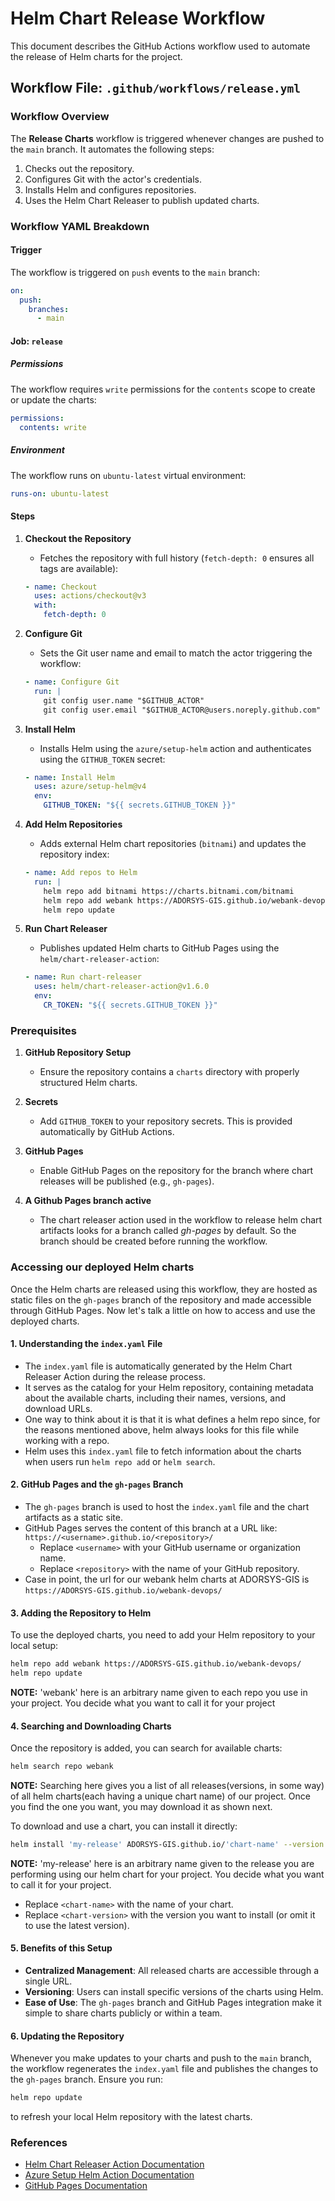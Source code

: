 # Helm Chart Release Workflow

This document describes the GitHub Actions workflow used to automate the release of Helm charts for the project.

## Workflow File: `.github/workflows/release.yml`

### Workflow Overview

The **Release Charts** workflow is triggered whenever changes are pushed to the `main` branch. It automates the following steps:
1. Checks out the repository.
2. Configures Git with the actor's credentials.
3. Installs Helm and configures repositories.
4. Uses the Helm Chart Releaser to publish updated charts.

### Workflow YAML Breakdown

#### **Trigger**

The workflow is triggered on `push` events to the `main` branch:
```yaml
on:
  push:
    branches:
      - main
```

#### **Job: `release`**

##### **Permissions**
The workflow requires `write` permissions for the `contents` scope to create or update the charts:
```yaml
permissions:
  contents: write
```

##### **Environment**
The workflow runs on `ubuntu-latest` virtual environment:
```yaml
runs-on: ubuntu-latest
```

#### **Steps**

1. **Checkout the Repository**
   - Fetches the repository with full history (`fetch-depth: 0` ensures all tags are available):
   ```yaml
   - name: Checkout
     uses: actions/checkout@v3
     with:
       fetch-depth: 0
   ```

2. **Configure Git**
   - Sets the Git user name and email to match the actor triggering the workflow:
   ```yaml
   - name: Configure Git
     run: |
       git config user.name "$GITHUB_ACTOR"
       git config user.email "$GITHUB_ACTOR@users.noreply.github.com"
   ```

3. **Install Helm**
   - Installs Helm using the `azure/setup-helm` action and authenticates using the `GITHUB_TOKEN` secret:
   ```yaml
   - name: Install Helm
     uses: azure/setup-helm@v4
     env:
       GITHUB_TOKEN: "${{ secrets.GITHUB_TOKEN }}"
   ```

4. **Add Helm Repositories**
   - Adds external Helm chart repositories (`bitnami`) and updates the repository index:
   ```yaml
   - name: Add repos to Helm
     run: |
       helm repo add bitnami https://charts.bitnami.com/bitnami
       helm repo add webank https://ADORSYS-GIS.github.io/webank-devops
       helm repo update
   ```

5. **Run Chart Releaser**
   - Publishes updated Helm charts to GitHub Pages using the `helm/chart-releaser-action`:
   ```yaml
   - name: Run chart-releaser
     uses: helm/chart-releaser-action@v1.6.0
     env:
       CR_TOKEN: "${{ secrets.GITHUB_TOKEN }}"
   ```

### Prerequisites

1. **GitHub Repository Setup**
   - Ensure the repository contains a `charts` directory with properly structured Helm charts.

2. **Secrets**
   - Add `GITHUB_TOKEN` to your repository secrets. This is provided automatically by GitHub Actions.

3. **GitHub Pages**
   - Enable GitHub Pages on the repository for the branch where chart releases will be published (e.g., `gh-pages`).

4. **A Github Pages branch active**
   - The chart releaser action used in the workflow to release helm chart artifacts looks for a branch called *gh-pages* by default. So the branch should be created before running the workflow.

### Accessing our deployed Helm charts

Once the Helm charts are released using this workflow, they are hosted as static files on the `gh-pages` branch of the repository and made accessible through GitHub Pages. Now let's talk a little on how to access and use the deployed charts.

#### **1. Understanding the `index.yaml` File**
- The `index.yaml` file is automatically generated by the Helm Chart Releaser Action during the release process.
- It serves as the catalog for your Helm repository, containing metadata about the available charts, including their names, versions, and download URLs.
- One way to think about it is that it is what defines a helm repo since, for the reasons mentioned above, helm always looks for this file while working with a repo.
- Helm uses this `index.yaml` file to fetch information about the charts when users run `helm repo add` or `helm search`.

#### **2. GitHub Pages and the `gh-pages` Branch**
- The `gh-pages` branch is used to host the `index.yaml` file and the chart artifacts as a static site.
- GitHub Pages serves the content of this branch at a URL like:  
  `https://<username>.github.io/<repository>/`
  - Replace `<username>` with your GitHub username or organization name.
  - Replace `<repository>` with the name of your GitHub repository.
- Case in point, the url for our webank helm charts at ADORSYS-GIS is
  `https://ADORSYS-GIS.github.io/webank-devops/`

#### **3. Adding the Repository to Helm**
To use the deployed charts, you need to add your Helm repository to your local setup:
```bash
helm repo add webank https://ADORSYS-GIS.github.io/webank-devops/
helm repo update
```

**NOTE:** 'webank' here is an arbitrary name given to each repo you use in your project. You decide what you want to call it for your project

#### **4. Searching and Downloading Charts**
Once the repository is added, you can search for available charts:
```bash
helm search repo webank
```

**NOTE:** Searching here gives you a list of all releases(versions, in some way) of all helm charts(each having a unique chart name) of our project. Once you find the one you want, you may download it as shown next.

To download and use a chart, you can install it directly:
```bash
helm install 'my-release' ADORSYS-GIS.github.io/'chart-name' --version <chart-version>
```
**NOTE:** 'my-release' here is an arbitrary name given to the release you are performing using our helm chart for your project. You decide what you want to call it for your project.
- Replace `<chart-name>` with the name of your chart.
- Replace `<chart-version>` with the version you want to install (or omit it to use the latest version).

#### **5. Benefits of this Setup**
- **Centralized Management**: All released charts are accessible through a single URL.
- **Versioning**: Users can install specific versions of the charts using Helm.
- **Ease of Use**: The `gh-pages` branch and GitHub Pages integration make it simple to share charts publicly or within a team.

#### **6. Updating the Repository**
Whenever you make updates to your charts and push to the `main` branch, the workflow regenerates the `index.yaml` file and publishes the changes to the `gh-pages` branch. Ensure you run:
```bash
helm repo update
```
to refresh your local Helm repository with the latest charts.

### References

- [Helm Chart Releaser Action Documentation](https://github.com/helm/chart-releaser-action)
- [Azure Setup Helm Action Documentation](https://github.com/Azure/setup-helm)
- [GitHub Pages Documentation](https://docs.github.com/pages)